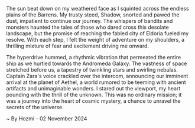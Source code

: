 
The sun beat down on my weathered face as I squinted across the endless plains of the Barrens. My trusty steed, Shadow, snorted and pawed the dust, impatient to continue our journey. The whispers of bandits and monsters haunted the tales of those who dared cross this desolate landscape, but the promise of reaching the fabled city of Eldoria fueled my resolve. With each step, I felt the weight of adventure on my shoulders, a thrilling mixture of fear and excitement driving me onward. 

The hyperdrive hummed, a rhythmic vibration that permeated the entire ship as we hurtled towards the Andromeda Galaxy.  The vastness of space stretched before us, a tapestry of twinkling stars and swirling nebulas.  Captain Zara's voice crackled over the intercom, announcing our imminent arrival at the planet of  Aethel, a world rumored to be teeming with ancient artifacts and unimaginable wonders.  I stared out the viewport, my heart pounding with the thrill of the unknown.  This was no ordinary mission; it was a journey into the heart of cosmic mystery, a chance to unravel the secrets of the universe. 

~ By Hozmi - 02 November 2024
